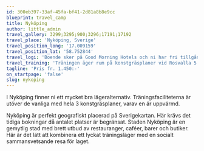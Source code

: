```yaml
---
id: 300eb397-33af-45fa-bf41-2d81a8b8e9cc
blueprint: travel_camp
title: Nyköping
author: little_admin
travel_gallery: 3299;3295;900;3296;17191;17192
travel_place: 'Nyköping, Sverige'
travel_position_long: '17.009159'
travel_position_lat: '58.752844'
travel_logi: 'Boende sker på Good Morning Hotels och ni har fri tillgång till hotellets relaxavdelning. Boendet sker i 2 - bäddsrum med dusch/WC på rummen. Tillägg för boende i enkelrum.'
travel_training: 'Träningen äger rum på konstgräsplaner vid Rosvalla 5 km från boendet. Omklädningsrum finns att tillgång i samband med träning/match. '
tagline: 'Pris fr. 1.450:-'
on_startpage: 'false'
slug: nykoping
---
```

<p>I Nyköping finner ni ett mycket bra lägeralternativ. Träningsfaciliteterna är utöver de vanliga med hela 3 konstgräsplaner, varav en är uppvärmd.</p>
<p>Nyköping är perfekt geografiskt placerad på Sverigekartan. Här krävs det tidiga bokningar då antalet platser är begränsat. Staden Nyköping är en gemytlig stad med brett utbud av restauranger, caféer, barer och butiker. Här är det lätt att kombinera ett lyckat träningsläger med en socialt sammansvetsande resa för laget.</p>
